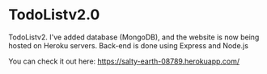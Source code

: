 # TodoListv2.0
TodoListv2. I've added database (MongoDB), and the website is now being hosted on Heroku servers. Back-end is done using Express and Node.js

You can check it out here: https://salty-earth-08789.herokuapp.com/

